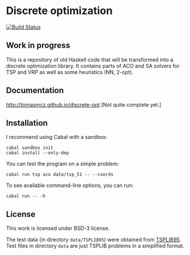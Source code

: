 # Discrete optimization

[![Build Status](https://secure.travis-ci.org/tomasmcz/discrete-opt.png?branch=master)](http://travis-ci.org/tomasmcz/discrete-opt)

## Work in progress

This is a repository of old Haskell code that will be transformed into a
discrete optimization library. It contains parts of ACO and SA solvers for TSP
and VRP as well as some heuristics (NN, 2-opt). 

## Documentation

http://tomasmcz.github.io/discrete-opt [Not quite complete yet.]

## Installation

I recommend using Cabal with a sandbox:

    cabal sandbox init
    cabal install --only-dep

You can test the program on a simple problem:    

    cabal run tsp aco data/tsp_51 -- --coords

To see available command-line options, you can run:

    cabal run -- -h

## License

This work is licensed under BSD-3 license.

The test data (in directory `data/TSPLIB95`) were obtained from
[TSPLIB95](http://www.iwr.uni-heidelberg.de/groups/comopt/software/TSPLIB95/).
Test files in directory `data` are just TSPLIB problems in a simplified format.
